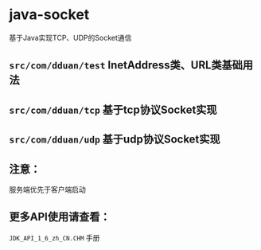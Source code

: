 # java-socket
基于Java实现TCP、UDP的Socket通信

## `src/com/dduan/test` InetAddress类、URL类基础用法
## `src/com/dduan/tcp` 基于tcp协议Socket实现
## `src/com/dduan/udp` 基于udp协议Socket实现
## 注意：
服务端优先于客户端启动

## 更多API使用请查看：
`JDK_API_1_6_zh_CN.CHM` 手册